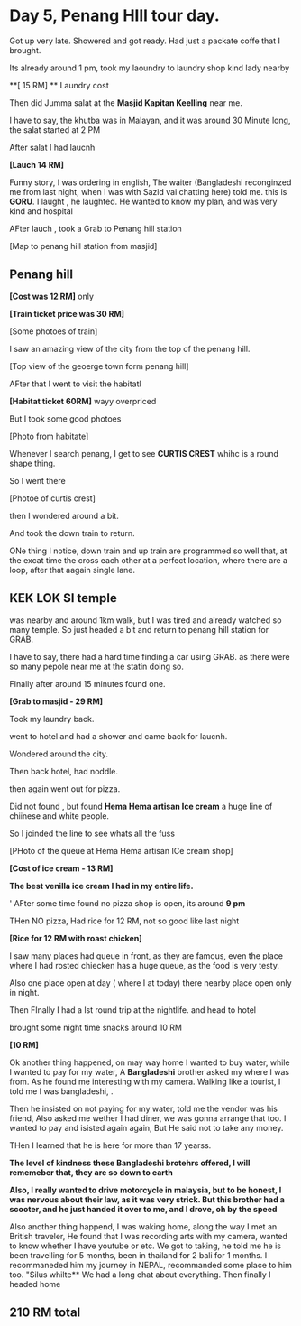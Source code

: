 

# Day 5, Penang HIll tour day.

Got up very late. Showered and got ready. 
Had just a packate coffe that I brought. 

Its already around 1 pm, took my laoundry to laundry shop kind lady nearby


**[ 15 RM] ** Laundry cost



Then did Jumma salat at the **Masjid Kapitan Keelling** near me.


I have to say, the khutba was in Malayan, and it was around 30 Minute long, the salat started at 2 PM



After salat I had laucnh 


**[Lauch 14 RM]**

Funny story, I was ordering in english, The waiter (Bangladeshi reconginzed me from last night, when I was with Sazid vai chatting here) told me. this is **GORU**. I laught , he laughted. He wanted to know my plan, and was very kind and hospital

AFter lauch , took a Grab to Penang hill station


[Map to penang hill station from masjid]



## Penang hill

**[Cost was 12 RM]** only

**[Train ticket price was 30 RM]**


[Some photoes of train]



I saw an amazing view of the city from the top of the penang hill. 

[Top view of the geoerge town form penang hill]



AFter that I went to visit the habitatl


**[Habitat ticket 60RM]** wayy overpriced



But I took some good photoes

[Photo from habitate]


Whenever I search penang, I get to see **CURTIS CREST** whihc is a round shape thing. 


So I went there


[Photoe of curtis crest]


then I wondered around a bit.


And took the down train to return. 


ONe thing I notice, down train and up train are programmed so well that, at the excat time the cross each other at a perfect location, where there are a loop, after that aagain single lane.





## KEK LOK SI temple


was nearby and around 1km walk, but I was tired and already watched so many temple. So just headed a bit and return to penang hill station for GRAB.



I have to say, there had a hard time finding a car using GRAB. as there were so many pepole near me at the statin doing so.


FInally after around 15 minutes found one.


**[Grab to masjid - 29 RM]**


Took my laundry back.


went to hotel and had a shower and came back for laucnh.

Wondered around the city.


Then back hotel, had noddle. 

then again went out for pizza.

Did not found , but found **Hema Hema artisan Ice cream** a huge line of chiinese and white people. 

So I joinded the line to see whats all the fuss

[PHoto of the queue at Hema Hema artisan ICe cream shop]

**[Cost of ice cream - 13 RM]**

**The best venilla ice cream I had in my entire life.**

'
AFter some time found no pizza shop is open, its around **9 pm**

THen NO pizza, Had rice for 12 RM, not so good like last night


**[Rice for 12 RM with roast chicken]**


I saw many places had queue in front, as they are famous, even the place where I had rosted chiecken has a huge queue, as the food is very testy.


Also one place open at day ( where I at today) there nearby place open only in night.




Then FInally I had a lst round trip at the nightlife. and head to hotel




brought some night time snacks around 10 RM

**[10 RM]**


Ok another thing happened, on may way home I wanted to buy water, while I wanted to pay for my water, A **Bangladeshi** brother asked my where I was from. As he found me interesting with my camera. Walking like a tourist, I told me I was bangladeshi, .

Then he insisted on not paying for my water, told me the vendor was his friend, Also asked me wether I had diner, we was gonna arrange that too. I wanted to pay and isisted again again, But He said not to take any money.

THen I learned that he is here for more than 17 yearss. 

**The level of kindness these Bangladeshi brotehrs offered, I will rememeber that, they are so down to earth**

**Also, I really wanted to drive motorcycle in malaysia, but to be honest, I was nervous about their law, as it was very strick. But this brother had a scooter, and he just handed it over to me, and I drove, oh by the speed**


Also another thing happend, I was waking home, along the way I met an British traveler, He found that I was recording arts with my camera, wanted to know whether I have youtube or etc.
We got to taking, he told me he is been travelling for 5 months, been in thailand for 2 bali for 1 months. 
I recommaneded him my journey in NEPAL, recommanded some place to him too. "Silus whilte**
We had a long chat about everything. Then finally I headed home


## 210 RM total
